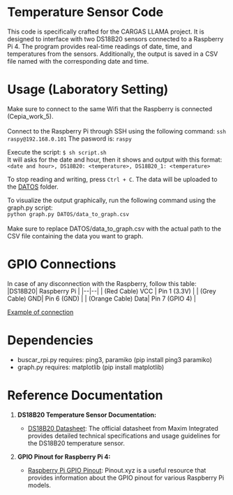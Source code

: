 
# Temperature Sensor Code
This code is specifically crafted for the CARGAS LLAMA project. It is designed to interface with two DS18B20 sensors connected to a Raspberry Pi 4. The program provides real-time readings of date, time, and temperatures from the sensors. Additionally, the output is saved in a CSV file named with the corresponding date and time.

#  Usage (Laboratory Setting)
Make sure to connect to the same Wifi that the Raspberry is connected (Cepia_work_5). <br />
<br />
Connect to the Raspberry Pi through SSH using the following command:
`ssh raspy@192.168.0.101`
The pasword is: `raspy`

Execute the script:
`$ sh script.sh`<br />
It will asks for the date and hour, then it shows and output with this format:
`<date and hour>, DS18B20: <temperature>, DS18B20_1: <temperature>`

To stop reading and writing, press `Ctrl + C`. The data will be uploaded to the [DATOS](https://github.com/mzvic/temperature_sensor_cargas/tree/main/DATOS) folder.

To visualize the output graphically, run the following command using the graph.py script:<br />
`python graph.py DATOS/data_to_graph.csv`<br />
<br />
Make sure to replace DATOS/data_to_graph.csv with the actual path to the CSV file containing the data you want to graph.

# GPIO Connections 
In case of any disconnection with the Raspberry, follow this table:
|DS18B20| Raspberry Pi |
|--|--|
| (Red Cable) VCC | Pin 1 (3.3V) |
| (Grey Cable) GND| Pin 6 (GND) |
| (Orange Cable) Data| Pin 7 (GPIO 4) |
<br/>

[Example of connection](https://imgur.com/a/WS1oDGb.jpeg)

# Dependencies
- buscar_rpi.py requires: ping3, paramiko (pip install ping3 paramiko)
- graph.py requires: matplotlib (pip install matplotlib)

# Reference Documentation
1.  **DS18B20 Temperature Sensor Documentation:**
    
    -   [DS18B20 Datasheet](https://datasheets.maximintegrated.com/en/ds/DS18B20.pdf): The official datasheet from Maxim Integrated provides detailed technical specifications and usage guidelines for the DS18B20 temperature sensor.
2.  **GPIO Pinout for Raspberry Pi 4:**
    
    -   [Raspberry Pi GPIO Pinout](https://pinout.xyz/): Pinout.xyz is a useful resource that provides information about the GPIO pinout for various Raspberry Pi models.
